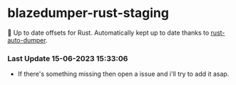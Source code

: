 # blazedumper-rust-staging

🚀 Up to date offsets for Rust. Automatically kept up to date thanks to [rust-auto-dumper](https://github.com/Akandesh/rust-auto-dumper).


### Last Update 15-06-2023 15:33:06
- If there's something missing then open a issue and i'll try to add it asap.